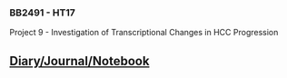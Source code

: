 ### BB2491 - HT17
Project 9 - Investigation of Transcriptional Changes in HCC Progression  

## [Diary/Journal/Notebook](https://github.com/dmtr13/BB2491/wiki)
